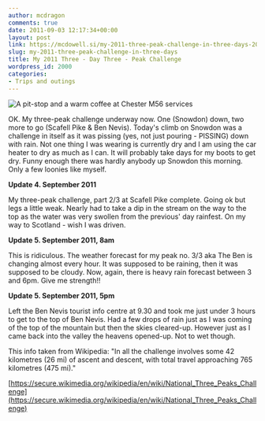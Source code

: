 ```yaml
---
author: mcdragon
comments: true
date: 2011-09-03 12:17:34+00:00
layout: post
link: https://mcdowell.si/my-2011-three-peak-challenge-in-three-days-2000.html
slug: my-2011-three-peak-challenge-in-three-days
title: My 2011 Three - Day Three - Peak Challenge
wordpress_id: 2000
categories:
- Trips and outings
---
```


![](https://img.mcdowell.si/2011/09/20110903-131610-1.jpg "A pit-stop and a warm coffee at Chester M56 services")

OK. My three-peak challenge underway now. One (Snowdon) down, two more to go (Scafell Pike & Ben Nevis). Today's climb on Snowdon was a challenge in itself as it was pissing (yes, not just pouring - PISSING) down with rain. Not one thing I was wearing is currently dry and I am using the car heater to dry as much as I can. It will probably take days for my boots to get dry. Funny enough there was hardly anybody up Snowdon this morning. Only a few loonies like myself.

**Update 4. September 2011**

My three-peak challenge, part 2/3 at Scafell Pike complete. Going ok but legs a little weak. Nearly had to take a dip in the stream on the way to the top as the water was very swollen from the previous' day rainfest. On my way to Scotland - wish I was driven.

**Update 5. September 2011, 8am**

This is ridiculous. The weather forecast for my peak no. 3/3 aka The Ben is changing almost every hour. It was supposed to be raining, then it was supposed to be cloudy. Now, again, there is heavy rain forecast between 3 and 6pm. Give me strength!!

**Update 5. September 2011, 5pm**

Left the Ben Nevis tourist info centre at 9.30 and took me just under 3 hours to get to the top of Ben Nevis. Had a few drops of rain just as I was coming of the top of the mountain but then the skies cleared-up. However just as I came back into the valley the heavens opened-up. Not to wet though.

This info taken from Wikipedia: "In all the challenge involves some 42 kilometres (26 mi) of ascent and descent, with total travel approaching 765 kilometres (475 mi)."

[https://secure.wikimedia.org/wikipedia/en/wiki/National_Three_Peaks_Challenge](https://secure.wikimedia.org/wikipedia/en/wiki/National_Three_Peaks_Challenge)

